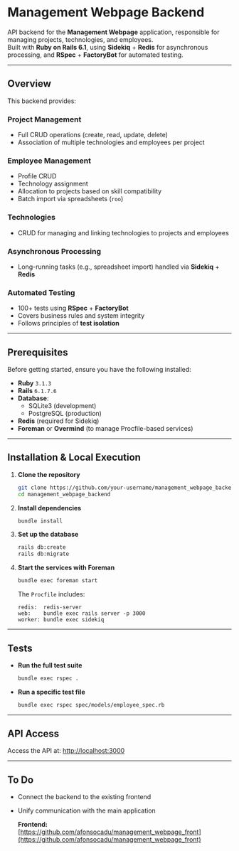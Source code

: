 # Management Webpage Backend

API backend for the **Management Webpage** application, responsible for managing projects, technologies, and employees.  
Built with **Ruby on Rails 6.1**, using **Sidekiq** + **Redis** for asynchronous processing, and **RSpec** + **FactoryBot** for automated testing.

---

## Overview

This backend provides:

### Project Management
- Full CRUD operations (create, read, update, delete)
- Association of multiple technologies and employees per project

### Employee Management
- Profile CRUD
- Technology assignment
- Allocation to projects based on skill compatibility
- Batch import via spreadsheets (`roo`)

### Technologies
- CRUD for managing and linking technologies to projects and employees

### Asynchronous Processing
- Long-running tasks (e.g., spreadsheet import) handled via **Sidekiq** + **Redis**

### Automated Testing
- 100+ tests using **RSpec** + **FactoryBot**
- Covers business rules and system integrity
- Follows principles of **test isolation**

---

## Prerequisites

Before getting started, ensure you have the following installed:

- **Ruby** `3.1.3`
- **Rails** `6.1.7.6`
- **Database**:
  - SQLite3 (development)
  - PostgreSQL (production)
- **Redis** (required for Sidekiq)
- **Foreman** or **Overmind** (to manage Procfile-based services)

---

## Installation & Local Execution

1. **Clone the repository**

    ```bash
    git clone https://github.com/your-username/management_webpage_backend.git
    cd management_webpage_backend
    ```

2. **Install dependencies**

    ```bash
    bundle install
    ```

3. **Set up the database**

    ```bash
    rails db:create
    rails db:migrate
    ```

4. **Start the services with Foreman**

    ```bash
    bundle exec foreman start
    ```

   The `Procfile` includes:

    ```procfile
    redis:  redis-server
    web:    bundle exec rails server -p 3000
    worker: bundle exec sidekiq
    ```

---

## Tests

- **Run the full test suite**

    ```bash
    bundle exec rspec .
    ```

- **Run a specific test file**

    ```bash
    bundle exec rspec spec/models/employee_spec.rb
    ```

---

## API Access

Access the API at: [http://localhost:3000](http://localhost:3000)

---

## To Do

- Connect the backend to the existing frontend
- Unify communication with the main application

  **Frontend:** [https://github.com/afonsocadu/management_webpage_front](https://github.com/afonsocadu/management_webpage_front)
